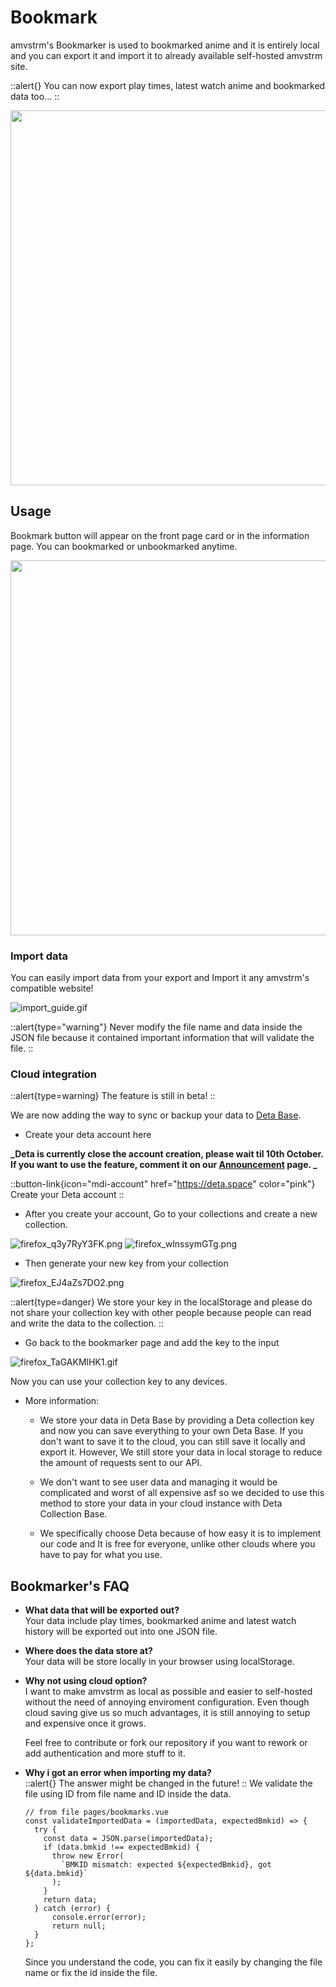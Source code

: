 # Bookmark

amvstrm's Bookmarker is used to bookmarked anime and it is entirely local and you can export it and import it to already available self-hosted amvstrm site.

::alert{}
You can now export play times, latest watch anime and bookmarked data too...
::

<img src="/docs_assets/ani_pg_bk.png" width="600">

## Usage

Bookmark button will appear on the front page card or in the information page. You can bookmarked or unbookmarked anytime.

<img src="/docs_assets/bk_pg.png" width="600">

### Import data

You can easily import data from your export and Import it any amvstrm's compatible website!

![import_guide.gif](/docs_assets/import_guide.gif)

::alert{type="warning"}
Never modify the file name and data inside the JSON file because it contained important information that will validate the file.
::

### Cloud integration

::alert{type=warning}
The feature is still in beta! 
::

We are now adding the way to sync or backup your data to [Deta Base](https://deta.space/docs/en/build/reference/deta-base). 

- Create your deta account here

**_Deta is currently close the account creation, please wait til 10th October. If you want to use the feature, comment it on our [Announcement](https://github.com/orgs/amvstrm/discussions/27) page. _**

::button-link{icon="mdi-account" href="https://deta.space" color="pink"}
Create your Deta account
::

- After you create your account, Go to your collections and create a new collection.

![firefox_q3y7RyY3FK.png](/firefox_q3y7RyY3FK.png)
![firefox_wlnssymGTg.png](/firefox_wlnssymGTg.png)

- Then generate your new key from your collection

![firefox_EJ4aZs7DO2.png](/firefox_EJ4aZs7DO2.png)

::alert{type=danger}
We store your key in the localStorage and please do not share your collection key with other people because people can read and write the data to the collection.
::

- Go back to the bookmarker page and add the key to the input

![firefox_TaGAKMlHK1.gif](/firefox_TaGAKMlHK1.gif)

Now you can use your collection key to any devices.  

- More information:  
  - We store your data in Deta Base by providing a Deta collection key and now you can save everything to your own Deta Base.
  If you don't want to save it to the cloud, you can still save it locally and export it. However, We still store your data in local storage to reduce the amount of requests sent to our API.  

  - We don't want to see user data and managing it would be complicated and worst of all expensive asf so we decided to use this method to store your data in your cloud instance with Deta Collection Base.  

  - We specifically choose Deta because of how easy it is to implement our code and It is free for everyone, unlike other clouds where you have to pay for what you use.

## Bookmarker's FAQ

- **What data that will be exported out?**  
  Your data include play times, bookmarked anime and latest watch history will be exported out into one JSON file.

- **Where does the data store at?**   
  Your data will be store locally in your browser using localStorage. 

- **Why not using cloud option?**  
  I want to make amvstrm as local as possible and easier to self-hosted without the need of annoying enviroment configuration. Even though cloud saving give us so much advantages, it is still annoying to setup and expensive once it grows.

  Feel free to contribute or fork our repository if you want to rework or add authentication and more stuff to it.

- **Why i got an error when importing my data?**  
  ::alert{}
  The answer might be changed in the future!
  ::
  We validate the file using ID from file name and ID inside the data. 
  
  ```
  // from file pages/bookmarks.vue
  const validateImportedData = (importedData, expectedBmkid) => {
    try {
      const data = JSON.parse(importedData);
      if (data.bmkid !== expectedBmkid) {
        throw new Error(
          `BMKID mismatch: expected ${expectedBmkid}, got ${data.bmkid}`
        );
      }
      return data;
    } catch (error) {
        console.error(error);
        return null;
    }
  };
  ```
  Since you understand the code, you can fix it easily by changing the file name or fix the id inside the file.
  

